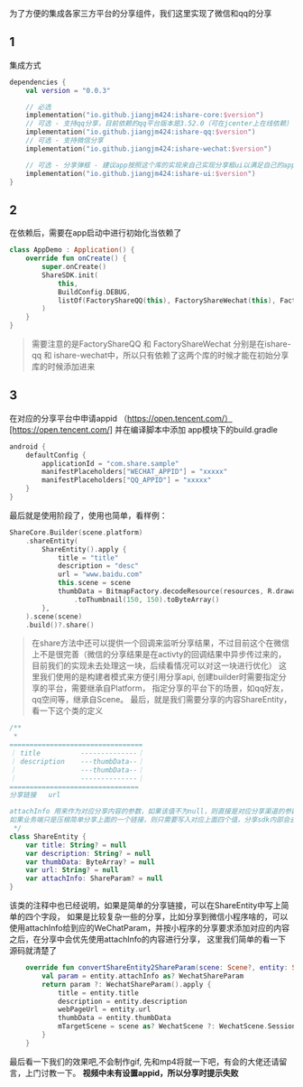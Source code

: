 ﻿为了方便的集成各家三方平台的分享组件，我们这里实现了微信和qq的分享
## 1
集成方式
```kts
dependencies {
    val version = "0.0.3"

    // 必选
    implementation("io.github.jiangjm424:ishare-core:$version")
    // 可选 - 支持qq分享，目前依赖的qq平台版本是3.52.0（可在jcenter上在线依赖）
    implementation("io.github.jiangjm424:ishare-qq:$version")
    // 可选 - 支持微信分享
    implementation("io.github.jiangjm424:ishare-wechat:$version")

    // 可选 - 分享弹框 - 建议app按照这个库的实现来自己实现分享框ui以满足自己的app要求
    implementation("io.github.jiangjm424:ishare-ui:$version")
}
```
## 2
在依赖后，需要在app启动中进行初始化当依赖了
```kt
class AppDemo : Application() {
    override fun onCreate() {
        super.onCreate()
        ShareSDK.init(
            this,
            BuildConfig.DEBUG,
            listOf(FactoryShareQQ(this), FactoryShareWechat(this), FactoryShareLink(this)),
        )
    }
}
```
> 需要注意的是FactoryShareQQ 和 FactoryShareWechat 分别是在ishare-qq 和 ishare-wechat中，所以只有依赖了这两个库的时候才能在初始分享库的时候添加进来

## 3
在对应的分享平台中申请appid （https://open.tencent.com/）[https://open.tencent.com/]
并在编译脚本中添加
app模块下的build.gradle
```kts
android {
    defaultConfig {
        applicationId = "com.share.sample"
        manifestPlaceholders["WECHAT_APPID"] = "xxxxx"
        manifestPlaceholders["QQ_APPID"] = "xxxxx"
    }
}

```
最后就是使用阶段了，使用也简单，看样例：
```kt
ShareCore.Builder(scene.platform)
    .shareEntity(
        ShareEntity().apply {
            title = "title"
            description = "desc"
            url = "www.baidu.com"
            this.scene = scene
            thumbData = BitmapFactory.decodeResource(resources, R.drawable.wechat)
                .toThumbnail(150, 150).toByteArray()
        },
    ).scene(scene)
    .build()?.share()
```
> 在share方法中还可以提供一个回调来监听分享结果，不过目前这个在微信上不是很完善（微信的分享结果是在activty的回调结果中异步传过来的，目前我们的实现未去处理这一块，后续看情况可以对这一块进行优化）
这里我们使用的是构建者模式来方便引用分享api, 创建builder时需要指定分享的平台，需要继承自Platform， 指定分享的平台下的场景，如qq好友，qq空间等，继承自Scene。
最后，就是我们需要分享的内容ShareEntity，看一下这个类的定义
```kt
/**
 *
=================================
｜ title          --------------｜
｜ description    ---thumbData--｜
｜                ---thumbData--｜
｜                --------------｜
================================
分享链接   url

attachInfo 用来作为对应分享内容的参数，如果该值不为null，则直接是对应分享渠道的参数，由业务端直接生成
如果业务端只是压根简单分享上面的一个链接，则只需要写入对应上面四个值，分享sdk内部会去转换
 */
class ShareEntity {
    var title: String? = null
    var description: String? = null
    var thumbData: ByteArray? = null
    var url: String? = null
    var attachInfo: ShareParam? = null
}
```

该类的注释中也已经说明，如果是简单的分享链接，可以在ShareEntity中写上简单的四个字段， 如果是比较复杂一些的分享，比如分享到微信小程序啥的，可以使用attachInfo给到应的WeChatParam，并按小程序的分享要求添加对应的内容
之后，在分享中会优先使用attachInfo的内容进行分享， 这里我们简单的看一下源码就清楚了
```kt
    override fun convertShareEntity2ShareParam(scene: Scene?, entity: ShareEntity): WechatShareParam {
        val param = entity.attachInfo as? WechatShareParam
        return param ?: WechatShareParam().apply {
            title = entity.title
            description = entity.description
            webPageUrl = entity.url
            thumbData = entity.thumbData
            mTargetScene = scene as? WechatScene ?: WechatScene.Session
        }
    }
```

最后看一下我们的效果吧,不会制作gif, 先和mp4将就一下吧，有会的大佬还请留言，上门讨教一下。
**视频中未有设置appid，所以分享时提示失败**
